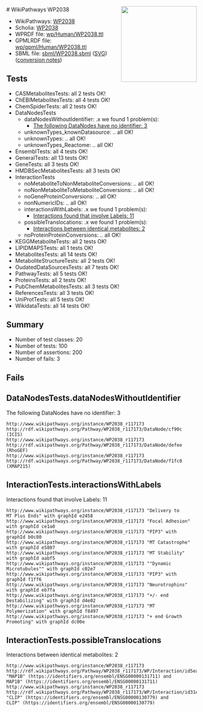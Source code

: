 <img style="float: right; width: 200px" src="../logo.png" />
# WikiPathways WP2038

* WikiPathways: [WP2038](https://identifiers.org/wikipathways:WP2038)
* Scholia: [WP2038](https://scholia.toolforge.org/wikipathways/WP2038)
* WPRDF file: [wp/Human/WP2038.ttl](../wp/Human/WP2038.ttl)
* GPMLRDF file: [wp/gpml/Human/WP2038.ttl](../wp/gpml/Human/WP2038.ttl)
* SBML file: [sbml/WP2038.sbml](../sbml/WP2038.sbml) ([SVG](../sbml/WP2038.svg)) ([conversion notes](../sbml/WP2038.txt))

## Tests
* CASMetabolitesTests: all 2 tests OK!
* ChEBIMetabolitesTests: all 4 tests OK!
* ChemSpiderTests: all 2 tests OK!
* DataNodesTests
    * dataNodesWithoutIdentifier: .x we found 1 problem(s):
        * [The following DataNodes have no identifier: 3](#d2d32fa2)
    * unknownTypes_knownDatasource: .. all OK!
    * unknownTypes: .. all OK!
    * unknownTypes_Reactome: .. all OK!
* EnsemblTests: all 4 tests OK!
* GeneralTests: all 13 tests OK!
* GeneTests: all 3 tests OK!
* HMDBSecMetabolitesTests: all 3 tests OK!
* InteractionTests
    * noMetaboliteToNonMetaboliteConversions: .. all OK!
    * noNonMetaboliteToMetaboliteConversions: .. all OK!
    * noGeneProteinConversions: .. all OK!
    * nonNumericIDs: .. all OK!
    * interactionsWithLabels: .x we found 1 problem(s):
        * [Interactions found that involve Labels: 11](#fe97a8b9)
    * possibleTranslocations: .x we found 1 problem(s):
        * [Interactions between identical metabolites: 2](#d59038c5)
    * noProteinProteinConversions: .. all OK!
* KEGGMetaboliteTests: all 2 tests OK!
* LIPIDMAPSTests: all 1 tests OK!
* MetabolitesTests: all 14 tests OK!
* MetaboliteStructureTests: all 2 tests OK!
* OudatedDataSourcesTests: all 7 tests OK!
* PathwayTests: all 5 tests OK!
* ProteinsTests: all 2 tests OK!
* PubChemMetabolitesTests: all 3 tests OK!
* ReferencesTests: all 3 tests OK!
* UniProtTests: all 5 tests OK!
* WikidataTests: all 14 tests OK!


## Summary

* Number of test classes: 20
* Number of tests: 100
* Number of assertions: 200
* Number of fails: 3

## Fails

<a name="d2d32fa2" />

## DataNodesTests.dataNodesWithoutIdentifier

The following DataNodes have no identifier: 3
```
http://www.wikipathways.org/instance/WP2038_r117173 http://rdf.wikipathways.org/Pathway/WP2038_r117173/DataNode/cf90c (ICIS)
http://www.wikipathways.org/instance/WP2038_r117173 http://rdf.wikipathways.org/Pathway/WP2038_r117173/DataNode/defee (RhoGEF)
http://www.wikipathways.org/instance/WP2038_r117173 http://rdf.wikipathways.org/Pathway/WP2038_r117173/DataNode/f1fc0 (XMAP215)
```

<a name="fe97a8b9" />

## InteractionTests.interactionsWithLabels

Interactions found that involve Labels: 11
```
http://www.wikipathways.org/instance/WP2038_r117173 "Delivery to
MT Plus Ends" with graphId e2458
http://www.wikipathways.org/instance/WP2038_r117173 "Focal Adhesion" with graphId ce1a0
http://www.wikipathways.org/instance/WP2038_r117173 "PIP3" with graphId b0c80
http://www.wikipathways.org/instance/WP2038_r117173 "MT Catastrophe" with graphId e5807
http://www.wikipathways.org/instance/WP2038_r117173 "MT Stability" with graphId aabf5
http://www.wikipathways.org/instance/WP2038_r117173 ""Dynamic
Microtubules"" with graphId c02e7
http://www.wikipathways.org/instance/WP2038_r117173 "PIP3" with graphId f1ff6
http://www.wikipathways.org/instance/WP2038_r117173 "Neurotrophins" with graphId eb7fa
http://www.wikipathways.org/instance/WP2038_r117173 "+/- end
Destabilizing" with graphId d4e02
http://www.wikipathways.org/instance/WP2038_r117173 "MT Polymerization" with graphId f8497
http://www.wikipathways.org/instance/WP2038_r117173 "+ end Growth
Promoting" with graphId dc00e
```

<a name="d59038c5" />

## InteractionTests.possibleTranslocations

Interactions between identical metabolites: 2
```
http://www.wikipathways.org/instance/WP2038_r117173 http://rdf.wikipathways.org/Pathway/WP2038_r117173/WP/Interaction/id5eaf198e "MAP1B" (https://identifiers.org/ensembl/ENSG00000131711) and 
MAP1B" (https://identifiers.org/ensembl/ENSG00000131711)
http://www.wikipathways.org/instance/WP2038_r117173 http://rdf.wikipathways.org/Pathway/WP2038_r117173/WP/Interaction/id31e91b21 "CLIP" (https://identifiers.org/ensembl/ENSG00000130779) and 
CLIP" (https://identifiers.org/ensembl/ENSG00000130779)
```


